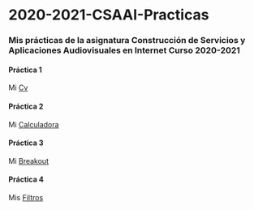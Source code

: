 # 2020-2021-CSAAI-Practicas
<h3>Mis prácticas de la asignatura Construcción de Servicios y Aplicaciones Audiovisuales en Internet Curso 2020-2021</h3>
<h4>Práctica 1</h4>
Mi <a href="https://sianats.github.io/2020-2021-CSAAI-Practicas/P1/index.html">Cv</a>
<h4>Práctica 2</h4>
Mi <a href="https://sianats.github.io/2020-2021-CSAAI-Practicas/P2/index.html">Calculadora</a>
<h4>Práctica 3</h4>
Mi <a href="https://sianats.github.io/2020-2021-CSAAI-Practicas/P3/index.html">Breakout</a>
<h4>Práctica 4</h4>
Mis <a href="https://sianats.github.io/2020-2021-CSAAI-Practicas/P4/index.html">Filtros</a>
